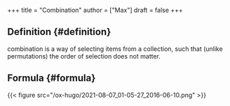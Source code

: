 +++
title = "Combination"
author = ["Max"]
draft = false
+++

## Definition {#definition}

combination is a way of selecting items from a collection, such that (unlike
permutations) the order of selection does not matter.


## Formula {#formula}

{{< figure src="/ox-hugo/2021-08-07_01-05-27_2016-06-10.png" >}}
